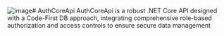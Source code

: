 ![image](https://github.com/mnoumanuaar32xc/AuthCoreApi/assets/8413883/c3a6a331-d005-4100-bacb-dad26c4dcd24)# AuthCoreApi
 AuthCoreApi is a robust .NET Core API designed with a Code-First DB approach, integrating comprehensive role-based authorization and access controls to ensure secure data management

  
 


